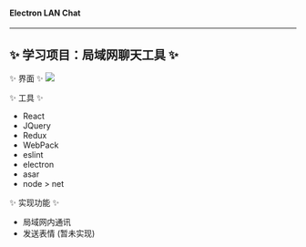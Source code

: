 #### Electron LAN Chat
--------------------------------
✨ 学习项目：局域网聊天工具 ✨
--------------------------------
✨ 界面 ✨ 
![](http://i1.piimg.com/588926/69a1b8bf510b031b.png)

✨ 工具 ✨
- React
- JQuery
- Redux
- WebPack
- eslint
- electron
- asar
- node > net

✨ 实现功能 ✨
- 局域网内通讯
- 发送表情 (暂未实现)
